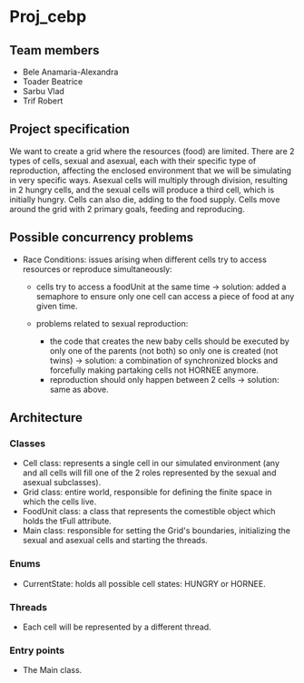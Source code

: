 # Proj_cebp

## Team members
 - Bele Anamaria-Alexandra
 - Toader Beatrice
 - Sarbu Vlad
 - Trif Robert

## Project specification
 We want to create a grid where the resources (food) are limited. There are 2 types of cells, sexual and asexual,
each with their specific type of reproduction, affecting the enclosed environment that we will be simulating in
very specific ways. Asexual cells will multiply through division, resulting in 2 hungry cells, and the
sexual cells will produce a third cell, which is initially hungry. Cells can also die, adding to the food supply.
Cells move around the grid with 2 primary goals, feeding and reproducing.

## Possible concurrency problems
 - Race Conditions: issues arising when different cells try to access resources or reproduce simultaneously:
    - cells try to access a foodUnit at the same time -> solution: added a semaphore to ensure only one cell
    can access a piece of food at any given time.

    - problems related to sexual reproduction:
       - the code that creates the new baby cells should be executed by only one of the parents (not both) so
       only one is created (not twins) -> solution: a combination of synchronized blocks and forcefully making
       partaking cells not HORNEE anymore.
       - reproduction should only happen between 2 cells -> solution: same as above.

## Architecture
 ### Classes
 - Cell class: represents a single cell in our simulated environment (any and all cells will fill one
 of the 2 roles represented by the sexual and asexual subclasses).
 - Grid class: entire world, responsible for defining the finite space in which the cells live. 
 - FoodUnit class: a class that represents the comestible object which holds the tFull attribute.
 - Main class: responsible for setting the Grid's boundaries, initializing the sexual and asexual cells and starting
 the threads.

 ### Enums
 - CurrentState: holds all possible cell states: HUNGRY or HORNEE.

 ### Threads
  - Each cell will be represented by a different thread.

 ### Entry points
  - The Main class.
 
